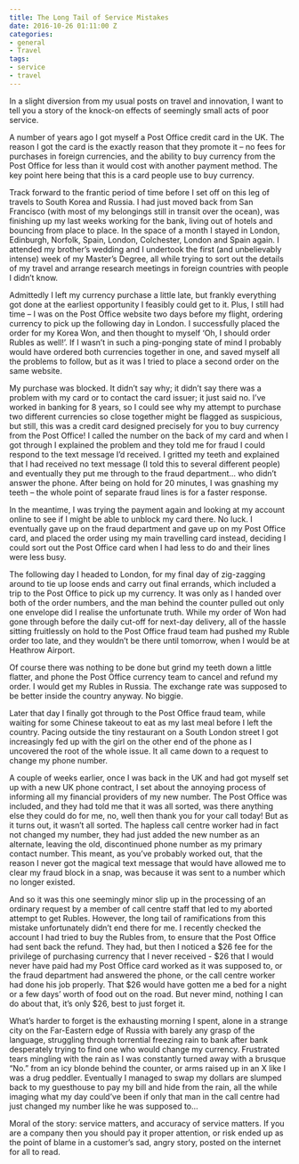 ```yaml
---
title: The Long Tail of Service Mistakes
date: 2016-10-26 01:11:00 Z
categories:
- general
- Travel
tags:
- service
- travel
---
```


In a slight diversion from my usual posts on travel and innovation, I want to tell you a story of the knock-on effects of seemingly small acts of poor service. 

A number of years ago I got myself a Post Office credit card in the UK. The reason I got the card is the exactly reason that they promote it – no fees for purchases in foreign currencies, and the ability to buy currency from the Post Office for less than it would cost with another payment method. The key point here being that this is a card people use to buy currency. 

Track forward to the frantic period of time before I set off on this leg of travels to South Korea and Russia. I had just moved back from San Francisco (with most of my belongings still in transit over the ocean), was finishing up my last weeks working for the bank, living out of hotels and bouncing from place to place. In the space of a month I stayed in London, Edinburgh, Norfolk, Spain, London, Colchester, London and Spain again. I attended my brother’s wedding and I undertook the first (and unbelievably intense) week of my Master’s Degree, all while trying to sort out the details of my travel and arrange research meetings in foreign countries with people I didn’t know. 

Admittedly I left my currency purchase a little late, but frankly everything got done at the earliest opportunity I feasibly could get to it. Plus, I still had time – I was on the Post Office website two days before my flight, ordering currency to pick up the following day in London. I successfully placed the order for my Korea Won, and then thought to myself ‘Oh, I should order Rubles as well!’. If I wasn’t in such a ping-ponging state of mind I probably would have ordered both currencies together in one, and saved myself all the problems to follow, but as it was I tried to place a second order on the same website. 

My purchase was blocked. It didn’t say why; it didn’t say there was a problem with my card or to contact the card issuer; it just said no. I’ve worked in banking for 8 years, so I could see why my attempt to purchase two different currencies so close together might be flagged as suspicious, but still, this was a credit card designed precisely for you to buy currency from the Post Office! I called the number on the back of my card and when I got through I explained the problem and they told me for fraud I could respond to the text message I’d received. I gritted my teeth and explained that I had received no text message (I told this to several different people) and eventually they put me through to the fraud department… who didn’t answer the phone. After being on hold for 20 minutes, I was gnashing my teeth – the whole point of separate fraud lines is for a faster response. 

In the meantime, I was trying the payment again and looking at my account online to see if I might be able to unblock my card there. No luck. I eventually gave up on the fraud department and gave up on my Post Office card, and placed the order using my main travelling card instead, deciding I could sort out the Post Office card when I had less to do and their lines were less busy. 

The following day I headed to London, for my final day of zig-zagging around to tie up loose ends and carry out final errands, which included a trip to the Post Office to pick up my currency. It was only as I handed over both of the order numbers, and the man behind the counter pulled out only one envelope did I realise the unfortunate truth. While my order of Won had gone through before the daily cut-off for next-day delivery, all of the hassle sitting fruitlessly on hold to the Post Office fraud team had pushed my Ruble order too late, and they wouldn’t be there until tomorrow, when I would be at Heathrow Airport. 

Of course there was nothing to be done but grind my teeth down a little flatter, and phone the Post Office currency team to cancel and refund my order. I would get my Rubles in Russia. The exchange rate was supposed to be better inside the country anyway. No biggie. 

Later that day I finally got through to the Post Office fraud team, while waiting for some Chinese takeout to eat as my last meal before I left the country. Pacing outside the tiny restaurant on a South London street I got increasingly fed up with the girl on the other end of the phone as I uncovered the root of the whole issue. It all came down to a request to change my phone number. 

A couple of weeks earlier, once I was back in the UK and had got myself set up with a new UK phone contract, I set about the annoying process of informing all my financial providers of my new number. The Post Office was included, and they had told me that it was all sorted, was there anything else they could do for me, no, well then thank you for your call today! But as it turns out, it wasn’t all sorted. The hapless call centre worker had in fact not changed my number, they had just added the new number as an alternate, leaving the old, discontinued phone number as my primary contact number. This meant, as you’ve probably worked out, that the reason I never got the magical text message that would have allowed me to clear my fraud block in a snap, was because it was sent to a number which no longer existed. 

And so it was this one seemingly minor slip up in the processing of an ordinary request by a member of call centre staff that led to my aborted attempt to get Rubles. However, the long tail of ramifications from this mistake unfortunately didn’t end there for me. I recently checked the account I had tried to buy the Rubles from, to ensure that the Post Office had sent back the refund. They had, but then I noticed a $26 fee for the privilege of purchasing currency that I never received - $26 that I would never have paid had my Post Office card worked as it was supposed to, or the fraud department had answered the phone, or the call centre worker had done his job properly. That $26 would have gotten me a bed for a night or a few days’ worth of food out on the road. But never mind, nothing I can do about that, it’s only $26, best to just forget it. 

What’s harder to forget is the exhausting morning I spent, alone in a strange city on the Far-Eastern edge of Russia with barely any grasp of the language, struggling through torrential freezing rain to bank after bank desperately trying to find one who would change my currency. Frustrated tears mingling with the rain as I was constantly turned away with a brusque “No.” from an icy blonde behind the counter, or arms raised up in an X like I was a drug peddler. Eventually I managed to swap my dollars are slumped back to my guesthouse to pay my bill and hide from the rain, all the while imaging what my day could’ve been if only that man in the call centre had just changed my number like he was supposed to…

Moral of the story: service matters, and accuracy of service matters. If you are a company then you should pay it proper attention, or risk ended up as the point of blame in a customer’s sad, angry story, posted on the internet for all to read. 
